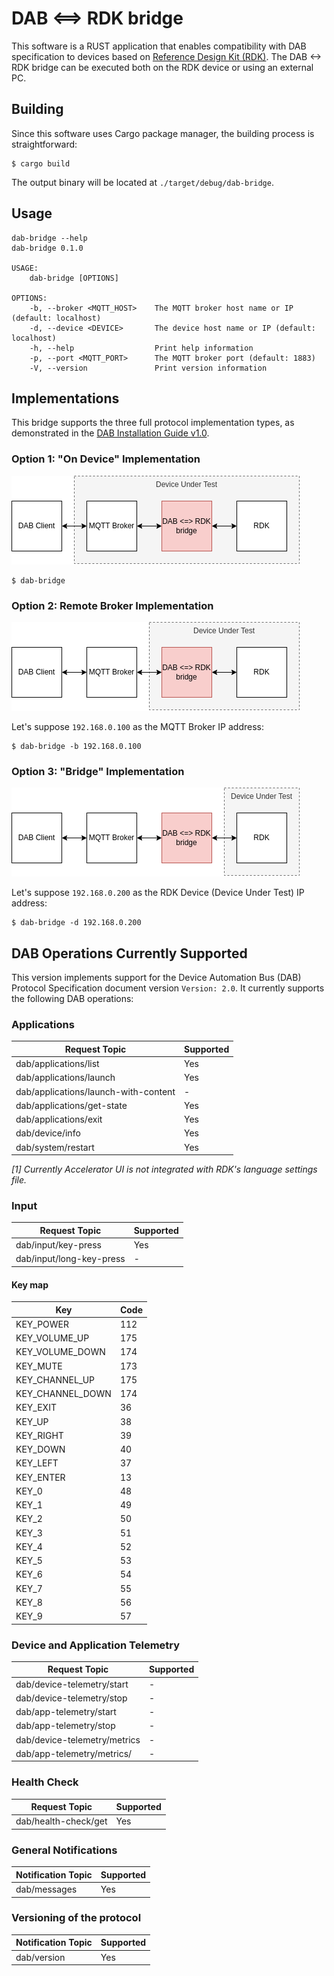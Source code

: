 # DAB <==> RDK bridge #

This software is a RUST application that enables compatibility with DAB specification to devices based on [Reference Design Kit (RDK)](https://rdkcentral.com/).
The DAB <-> RDK bridge can be executed both on the RDK device or using an external PC.

## Building ##

Since this software uses Cargo package manager, the building process is straightforward:

```
$ cargo build
```

The output binary will be located at `./target/debug/dab-bridge`.

## Usage ##

```
dab-bridge --help
dab-bridge 0.1.0

USAGE:
    dab-bridge [OPTIONS]

OPTIONS:
    -b, --broker <MQTT_HOST>    The MQTT broker host name or IP (default: localhost)
    -d, --device <DEVICE>       The device host name or IP (default: localhost)
    -h, --help                  Print help information
    -p, --port <MQTT_PORT>      The MQTT broker port (default: 1883)
    -V, --version               Print version information
```

## Implementations ##

This bridge supports the three full protocol implementation types, as demonstrated in the [DAB Installation Guide v1.0](https://getdab.org/wp-content/uploads/2021/03/InstallationGuide_v1.0.pdf).

### Option 1: "On Device" Implementation ###

![Option 1: "On Device" Implementation](doc/Option1.png)

```
$ dab-bridge
```

### Option 2: Remote Broker Implementation ###

![Option 2: Remote Broker Implementation](doc/Option2.png)

Let's suppose `192.168.0.100` as the MQTT Broker IP address:

```
$ dab-bridge -b 192.168.0.100
```

### Option 3: "Bridge" Implementation ###

![Option 3: "Bridge" Implementation](doc/Option3.png)

Let's suppose `192.168.0.200` as the RDK Device (Device Under Test) IP address:

```
$ dab-bridge -d 192.168.0.200
```

## DAB Operations Currently Supported ##

This version implements support for the Device Automation Bus (DAB) Protocol Specification document version `Version: 2.0`. It currently supports the following DAB operations:

### Applications ###

| Request Topic                        | Supported |
|--------------------------------------|-----------|
| dab/applications/list                | Yes       |
| dab/applications/launch              | Yes       |
| dab/applications/launch-with-content | -         |
| dab/applications/get-state           | Yes       |
| dab/applications/exit                | Yes       |
| dab/device/info                      | Yes       |
| dab/system/restart                   | Yes       |

*[1] Currently Accelerator UI is not integrated with RDK's language settings file.*

### Input ###

| Request Topic                        | Supported |
|--------------------------------------|-----------|
| dab/input/key-press                  | Yes       |
| dab/input/long-key-press             | -         |

#### Key map ####

|	Key	                  |	Code	|
|-----------------------|-------|
|	KEY_POWER	            |	112  	|
|	KEY_VOLUME_UP	        |	175	  |
|	KEY_VOLUME_DOWN	      |	174	  |
|	KEY_MUTE	            |	173	  |
|	KEY_CHANNEL_UP	      |	175	  |
|	KEY_CHANNEL_DOWN	    |	174	  |
|	KEY_EXIT            	|	36  	|
|	KEY_UP	              |	38	  |
|	KEY_RIGHT	            |	39	  |
|	KEY_DOWN	            |	40	  |
|	KEY_LEFT	            |	37	  |
|	KEY_ENTER	            |	13	  |
|	KEY_0	                |	48  	|
|	KEY_1	                |	49  	|
|	KEY_2	                |	50  	|
|	KEY_3	                |	51  	|
|	KEY_4	                |	52  	|
|	KEY_5	                |	53  	|
|	KEY_6	                |	54  	|
|	KEY_7	                |	55  	|
|	KEY_8	                |	56  	|
|	KEY_9	                |	57  	|

### Device and Application Telemetry ###

| Request Topic                        | Supported |
|--------------------------------------|-----------|
| dab/device-telemetry/start           | -         |
| dab/device-telemetry/stop            | -         |
| dab/app-telemetry/start              | -         |
| dab/app-telemetry/stop               | -         |
| dab/device-telemetry/metrics         | -         |
| dab/app-telemetry/metrics/<appId>    | -         |

### Health Check ###

| Request Topic                        | Supported |
|--------------------------------------|-----------|
| dab/health-check/get                 | Yes       |

### General Notifications ###

| Notification Topic                   | Supported |
|--------------------------------------|-----------|
| dab/messages                         | Yes       |

### Versioning of the protocol ###

| Notification Topic                   | Supported |
|--------------------------------------|-----------|
| dab/version                          | Yes       |